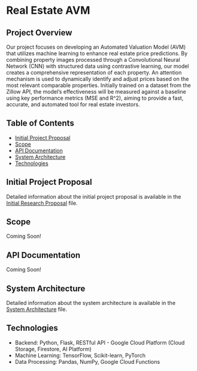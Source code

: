 # Real Estate AVM

## Project Overview

Our project focuses on developing an Automated Valuation Model (AVM) that utilizes machine learning to enhance real estate price predictions. By combining property images processed through a Convolutional Neural Network (CNN) with structured data using contrastive learning, our model creates a comprehensive representation of each property. An attention mechanism is used to dynamically identify and adjust prices based on the most relevant comparable properties. Initially trained on a dataset from the Zillow API, the model’s effectiveness will be measured against a baseline using key performance metrics (MSE and R^2), aiming to provide a fast, accurate, and automated tool for real estate investors.

## Table of Contents

- [Initial Project Proposal](#initial-project-proposal)
- [Scope](#scope)
- [API Documentation](#api-documentation)
- [System Architecture](#system-architecture)
- [Technologies](#technologies)

## Initial Project Proposal

Detailed information about the initial project proposal is available in the [Initial Research Proposal](docs/v1/initial-proposal.md) file.

## Scope

Coming Soon!

## API Documentation

Coming Soon!

## System Architecture

Detailed information about the system architecture is available in the [System Architecture](docs/v1/system-architecture.md) file.

## Technologies

- Backend: Python, Flask, RESTful API - Google Cloud Platform (Cloud Storage, Firestore, AI Platform)
- Machine Learning: TensorFlow, Scikit-learn, PyTorch
- Data Processing: Pandas, NumPy, Google Cloud Functions
